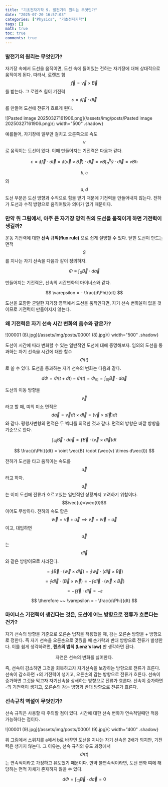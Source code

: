 ```yaml
---
title: "기초전자기학 9. 발전기의 원리는 무엇인가"
date: "2025-07-20 16:57:03"
categories: ["Physics", "기초전자기학"]
tags: []
math: true
toc: true
comments: true
---
```


### 발전기의 원리는 무엇인가?
자기장 속에서 도선을 움직이면, 도선 속에 들어있는 전하는 자기장에 대해 상대적으로 움직이게 된다. 따라서, 로렌츠 힘 $$\vec{f} = \vec{v} \times \vec{B}$$를 받는다. 그 로렌츠 힘이 기전력 $$\varepsilon = \oint \vec{f} \cdot d\vec{l}$$를 만들어 도선에 전류가 흐르게 된다.

![Pasted image 20250327161906.png](/assets/img/posts/Pasted image 20250327161906.png){: width="500" .shadow}

예를들어, 자기장에 일부만 걸치고 오른쪽으로 속도 $$v$$로 움직이는 도선이 있다. 이때 만들어지는 기전력은 다음과 같다.

$$
\varepsilon = \oint \vec{f} \cdot d\vec{l} = \oint (\vec{v} \times \vec{B}) \cdot d\vec{l} = vB\int_{a}^{b} \hat{y} \cdot d\vec{l} = vBh
$$

$$b,c$$와 $$a,d$$ 도선 부분은 도선 방향과 수직으로 힘을 받기 때문에 기전력을 만들어내지 않는다. 전하가 도선과 수직 방향으로 움직여봤자 의미가 없기 때문이다.

### 만약 위 그림에서, 아주 큰 자기장 영역 위의 도선을 움직이게 하면 기전력이 생길까?
운동 기전력에 대한 **선속 규칙(flux rule)** 으로 쉽게 설명할 수 있다. 닫힌 도선이 만드는 면적 $$S$$를 지나는 자기 선속을 다음과 같이 정의하자.

$$
\Phi \equiv \int_{S} \vec{B} \cdot d\vec{a}
$$

만들어지는 기전력은, 선속의 시간변화의 마이너스와 같다.

$$
\varepsilon = - \frac{d\Phi}{dt}
$$

도선을 포함한 균일한 자기장 영역에서 도선을 움직인다면, 자기 선속 변화율이 없을 것이므로 기전력이 만들어지지 않는다.

### 왜 기전력은 자기 선속 시간 변화의 음수와 같은가?

![00001 (8).jpg](/assets/img/posts/00001 (8).jpg){: width="500" .shadow}

도선이 시간에 따라 변화할 수 있는 일반적인 도선에 대해 증명해보자. 임의의 도선을 통과하는 자기 선속을 시간에 대한 함수 $$\Phi(t)$$로 쓸 수 있다. 도선을 통과하는 자기 선속의 변화는 다음과 같다.

$$
d\Phi = \Phi(t+dt) - \Phi(t) = \Phi_{\text{띠}} = \int_{\text{띠}} \vec{B} \cdot d\vec{a}
$$

도선의 이동 방향을 $$\vec{v}$$라고 할 때, 띠의 미소 면적은 $$d\vec{a} = \vec{v} dt \times d\vec{l} = (\vec{v} \times d\vec{l})dt$$와 같다. 평행사변형의 면적은 두 벡터를 외적한 것과 같다. 면적의 방향은 바깥 방향을 기준으로 한다.

$$
\int_{\text{띠}}\vec{B} \cdot d\vec{a} = \oint \vec{B} \cdot (\vec{v} \times d\vec{l}) dt
$$


$$
\frac{d\Phi}{dt} = \oint \vec{B} \cdot (\vec{v} \times d\vec{l})
$$

전하가 도선을 타고 움직이는 속도를 $$\vec{u}$$라고 하자. $$\vec{u}$$는 이미 도선에 전류가 흐르고있는 일반적인 상황까지 고려하기 위함이다. $$\vec{u}=\vec{0}$$이어도 무방하다.
전하의 속도 합은 $$\vec{w} = \vec{v} + \vec{u} \implies \vec{v} = \vec{w} - \vec{u}$$이고, 대입하면 $$\vec{u}$$는 $$d\vec{l}$$와 같은 방향이므로 사라진다.

$$
= \oint \vec{B} \cdot (\vec{w} \times d\vec{l}) = \oint \vec{w} \cdot (d\vec{l} \times \vec{B})
$$


$$
= \oint d\vec{l} \cdot (\vec{B} \times \vec{w}) = -\oint d\vec{l} \cdot (\vec{w} \times \vec{B})
$$


$$
= - \oint \vec{f} \cdot d\vec{l} = -\varepsilon
$$


$$
\therefore ~~ \varepsilon = - \frac{d\Phi}{dt}
$$

### 마이너스 기전력이 생긴다는 것은, 도선에 어느 방향으로 전류가 흐른다는 건가?
자기 선속의 방향을 기준으로 오른손 법칙을 적용했을 때, 감는 오른손 방향을 + 방향으로 정한다. 즉 자기 선속을 오른손으로 맞췄을 때 손가락과 반대 방향으로 전류가 발생한다. 이를 쉽게 생각하려면, **렌츠의 법칙 (Lenz's law)** 만 생각하면 된다.

$$
\text{자연은 선속의 변화를 싫어한다.}
$$

즉, 선속이 감소하면 그것을 회복하고자 자기선속을 보강하는 방향으로 전류가 흐른다. 선속이 감소하면 +의 기전력이 생기고, 오른손의 감는 방향으로 전류가 흐른다. 선속이 증가하면 그것을 막고자 자기선속을 상쇄하는 방향으로 전류가 흐른다. 선속이 증가하면 -의 기전력이 생기고, 오른손의 감는 방향과 반대 방향으로 전류가 흐른다.

### 선속규칙 역설이 무엇인가?
선속 규칙은 사용할 때 주의할 점이 있다. 시간에 대한 선속 변화가 연속적일때만 적용 가능하다는 점이다.

![00001 (9).jpg](/assets/img/posts/00001 (9).jpg){: width="400" .shadow}

위 그림에서 스위치를 a에서 b로 바꾸면 도선을 지나는 자기 선속은 2배가 되지만, 기전력은 생기지 않는다. 그 이유는, 선속 규칙의 유도 과정에서 $$\Phi(t)$$는 연속적이라고 가정하고 유도했기 때문이다. 만약 불연속적이라면, 도선 변화 띠에 해당하는 면적 자체가 존재하지 않을 수 있다.

$$
d\Phi=\int_{\text{띠}}\vec{B} \cdot d\vec{a} = 0
$$
